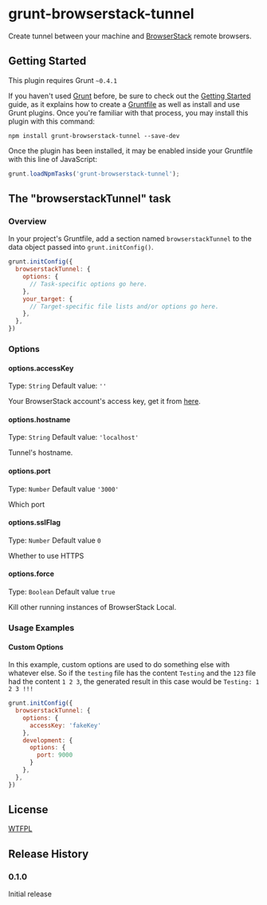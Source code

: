 # grunt-browserstack-tunnel

Create tunnel between your machine and [BrowserStack](http://www.browserstack.com/) remote browsers.

## Getting Started
This plugin requires Grunt `~0.4.1`

If you haven't used [Grunt](http://gruntjs.com/) before, be sure to check out the [Getting Started](http://gruntjs.com/getting-started) guide, as it explains how to create a [Gruntfile](http://gruntjs.com/sample-gruntfile) as well as install and use Grunt plugins. Once you're familiar with that process, you may install this plugin with this command:

```shell
npm install grunt-browserstack-tunnel --save-dev
```

Once the plugin has been installed, it may be enabled inside your Gruntfile with this line of JavaScript:

```js
grunt.loadNpmTasks('grunt-browserstack-tunnel');
```

## The "browserstackTunnel" task

### Overview
In your project's Gruntfile, add a section named `browserstackTunnel` to the data object passed into `grunt.initConfig()`.

```js
grunt.initConfig({
  browserstackTunnel: {
    options: {
      // Task-specific options go here.
    },
    your_target: {
      // Target-specific file lists and/or options go here.
    },
  },
})
```

### Options

#### options.accessKey
Type: `String`
Default value: `''`

Your BrowserStack account's access key, get it from [here](https://www.browserstack.com/accounts/automate).

#### options.hostname
Type: `String`
Default value: `'localhost'`

Tunnel's hostname.

#### options.port
Type: `Number`
Default value `'3000'`

Which port

#### options.sslFlag
Type: `Number`
Default value `0`

Whether to use HTTPS

#### options.force
Type: `Boolean`
Default value `true`

Kill other running instances of BrowserStack Local.

### Usage Examples

#### Custom Options
In this example, custom options are used to do something else with whatever else. So if the `testing` file has the content `Testing` and the `123` file had the content `1 2 3`, the generated result in this case would be `Testing: 1 2 3 !!!`

```js
grunt.initConfig({
  browserstackTunnel: {
    options: {
      accessKey: 'fakeKey'
    },
    development: {
      options: {
        port: 9000
      }
    },
  },
})
```

## License

[WTFPL](http://wtfpl.org)

## Release History

### 0.1.0

Initial release
